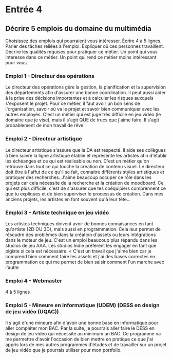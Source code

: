 # Entrée 4
## Décrire 5 emplois du domaine du multimédia
Choisissez des emplois qui pourraient vous intéresser. 
Écrire 4 à 5 lignes. Parler des tâches reliées à l'emploi. Expliquer où ces personnes travaillent. Décrire les qualités requises pour pratiquer ce métier. Un point qui vous intéresse dans ce métier. Un point qui rend ce métier moins intéressant pour vous.  

### Emploi 1 - Directeur des opérations
Le directeur des opérations gère la gestion, la planification et la supervision des départements afin d'assurer une bonne coordination. Il peut aussi aider à la prise des décisions importantes et à calculer les risques auxquels s'exposent le projet. Pour ce métier, il faut avoir un bon sens de l'organisation, savoir où va le projet et savoir bien communiquer avec les autres employés. C'est un métier qui est jugé très difficile en jeu vidéo (le domaine que je vise), mais il s'agit QUE de trucs que j'aime faire. Il s'agit probablement de mon travail de rêve.

### Emploi 2 - Directeur artistique
Le directeur artistique s'assure que la DA est respecté. Il aide ses collègues à bien suivre la ligne artistique établie et représente les artistes afin d'établir les échéanges et ce qui est réalisable ou non. C'est un métier qu'on retrouve dans tout ce qui touche la création de contenu visuel. Le directeur doit être à l'affut de ce qu'il se fait, connaitre différents styles artistiques et pratiquer des recherches.
J'aime beaucoup occuper ce rôle dans les projets car cela nécessite de la recherche et la création de moodboard. Ce qui est plus difficile, c'est de s'assurer que tes coéquipiers comprennent ce que tu expliques et de bien superviser le processus de création. Dans mes anciens projets, les artistes en font souvent qu'à leur tête...

### Emploi 3 - Artiste technique en jeu vidéo
Les artistes techniques doivent avoir de bonnes connaisances en tant qu'artiste (2D OU 3D), mais aussi en programmation. Cela leur permet de résoudre des problèmes dans la création d'assets ou leurs intégrations dans le moteur de jeu. C'est un emploi beaucoup plus répandu dans les studios de jeu AAA. Les studios Indie préfèrent les engager en tant que pigiste si cela est nécessaire. <
C'est un travail que j'aime bien car je comprend bien comment faire les assets et j'ai des bases correctes en programmation ce qui me permet de bien saisir comment l'un marche avec l'autre

### Emploi 4 - Webmaster
4 à 5 lignes

### Emploi 5 - Mineure en Informatique (UDEM) (DESS en design de jeu vidéo (UQAC))
Il s'agit d'une mineure afin d'avoir une bonne base en informatique pour aller compléter mon BAC. Par la suite, je pourrais aller faire le DESS en design de jeu vidéo qui nécessite au minimum un BAC. Ce programme va me permettre d'avoir l'occasion de bien mettre en pratique ce que j'ai appris lors de mes autres programmes d'études et de travailler sur un projet de jeu vidéo que je pourrais utiliser pour mon portfolio.


